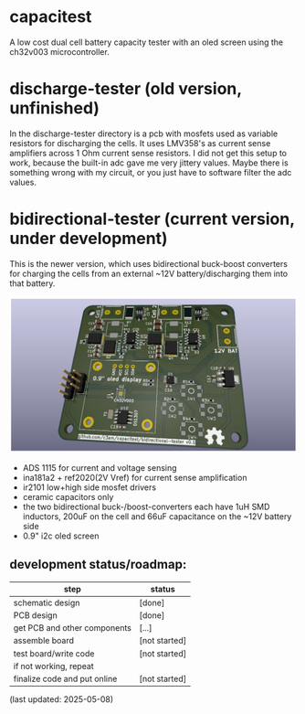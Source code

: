# capacitest
A low cost dual cell battery capacity tester with an oled screen using the ch32v003 microcontroller.

# discharge-tester (old version, unfinished)
In the discharge-tester directory is a pcb with mosfets used as variable resistors for discharging the cells.
It uses LMV358's as current sense amplifiers across 1 Ohm current sense resistors.
I did not get this setup to work, because the built-in adc gave me very jittery values.
Maybe there is something wrong with my circuit, or you just have to software filter the adc values.

# bidirectional-tester (current version, under development)
This is the newer version, which uses bidirectional buck-boost converters for charging the cells from an external ~12V battery/discharging them into that battery.

<img src="images/kicad-3d-view.png" alt="kicad 3d view of bidirectional tester" width=800>

- ADS 1115 for current and voltage sensing
- ina181a2 + ref2020(2V Vref) for current sense amplification
- ir2101 low+high side mosfet drivers
- ceramic capacitors only
- the two bidirectional buck-/boost-converters each have 1uH SMD inductors, 200uF on the cell and 66uF capacitance on the ~12V battery side
- 0.9" i2c oled screen

## development status/roadmap:
| step                          | status        |
| ----------------------------- | ------------- |
| schematic design              | [done]        |
| PCB design                    | [done]        |
| get PCB and other components  | [...]         |
| assemble board                | [not started] |
| test board/write code         | [not started] |
| if not working, repeat        |               |
| finalize code and put online  | [not started] |

(last updated: 2025-05-08)

